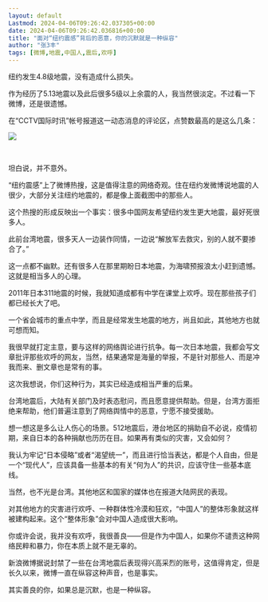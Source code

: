 ```yaml
---
layout: default
Lastmod: 2024-04-06T09:26:42.037305+00:00
date: 2024-04-06T09:26:42.036816+00:00
title: "面对“纽约震感”背后的恶意，你的沉默就是一种纵容"
author: "张3丰"
tags: [微博,地震,中国人,震后,欢呼]
---
```


纽约发生4.8级地震，没有造成什么损失。

作为经历了5.13地震以及此后很多5级以上余震的人，我当然很淡定。不过看一下微博，还是很遗憾。

在“CCTV国际时讯”帐号报道这一动态消息的评论区，点赞数最高的是这么几条：

![](https://images.weserv.nl/?url=https%3A//mmbiz.qpic.cn/mmbiz_jpg/3OMbCSCZjRYnIHMb0XEL3a4lo31DibfbzNgQSGCRFwljBicfP3jD9ex2PBLThM6deibDgugbCZRbFstBIiaiaTHC3kw/640%3Fwx_fmt%3Djpeg)

​

坦白说，并不意外。

“纽约震感”上了微博热搜，这是值得注意的网络奇观。住在纽约发微博说地震的人很少，大部分关注纽约地震的，都是像上面截图中的那些人。

这个热搜的形成反映出一个事实：很多中国网友希望纽约发生更大地震，最好死很多人。

此前台湾地震，很多天人一边装作同情，一边说“解放军去救灾，别的人就不要掺合了。”

这一点都不幽默。还有很多人在那里期盼日本地震，为海啸预报浪太小赶到遗憾。这就是相当多人的心理。

2011年日本311地震的时候，我就知道成都有中学在课堂上欢呼。现在那些孩子们都已经长大了吧。

一个省会城市的重点中学，而且是经常发生地震的地方，尚且如此，其他地方也就可想而知。

我很早就打定主意，要与这样的网络舆论进行抗争。每一次日本地震，我都会写文章批评那些欢呼的网友，当然，结果通常是海量的举报，不是针对那些人、而是冲我而来、删文章也是常有的事。

这次我想说，你们这种行为，其实已经造成相当严重的后果。

台湾地震后，大陆有关部门及时表态慰问，而且愿意提供帮助。但是，台湾方面拒绝来帮助，他们普遍注意到了网络舆情中的恶意，宁愿不接受援助。

想一想这是多么让人伤心的场景。512地震后，港台地区的捐助自不必说，疫情初期，来自日本的各种捐献也历历在目。如果再有类似的灾害，又会如何？

我认为牢记“日本侵略”或者“渴望统一”，而且进行恰当表达，都是个人自由，但是一个“现代人”，应该具备一些基本的有关“何为人”的共识，应该守住一些基本底线。

当然，也不光是台湾。其他地区和国家的媒体也在报道大陆网民的表现。

对其他地方的灾害进行欢呼、一种群体性冷漠和狂欢，“中国人”的整体形象就这样被建构起来。这个“整体形象”会对中国人造成很大影响。

你或许会说，我并没有欢呼，我很善良——但是作为中国人，如果你不谴责这种网络民粹和暴力，你在本质上就不是无辜的。

新浪微博据说封禁了一些在台湾地震后表现得兴高采烈的账号，这值得肯定，但是长久以来，微博一直在纵容这种声音，也是事实。

其实善良的你，如果总是沉默，也是一种纵容。

